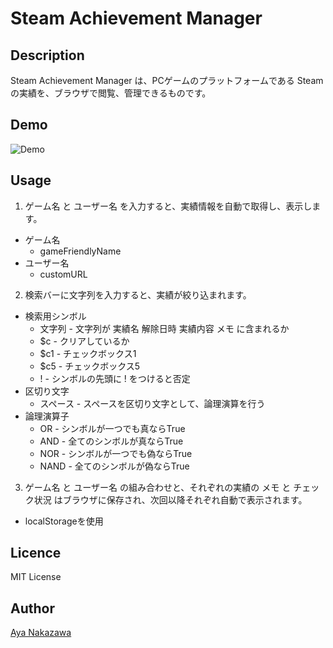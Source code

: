 
# Steam Achievement Manager

## Description

Steam Achievement Manager は、PCゲームのプラットフォームである Steam の実績を、ブラウザで閲覧、管理できるものです。

## Demo

![Demo](/document/gif/readme_demo.gif)

## Usage

1. ゲーム名 と ユーザー名 を入力すると、実績情報を自動で取得し、表示します。
  * ゲーム名
    * gameFriendlyName
  * ユーザー名
    * customURL
2. 検索バーに文字列を入力すると、実績が絞り込まれます。
  * 検索用シンボル
    * 文字列 - 文字列が 実績名 解除日時 実績内容 メモ に含まれるか
    * $c - クリアしているか
    * $c1 - チェックボックス1
    * $c5 - チェックボックス5
    * ! - シンボルの先頭に ! をつけると否定
  * 区切り文字
    * スペース - スペースを区切り文字として、論理演算を行う
  * 論理演算子
    * OR - シンボルが一つでも真ならTrue
    * AND - 全てのシンボルが真ならTrue
    * NOR - シンボルが一つでも偽ならTrue
    * NAND - 全てのシンボルが偽ならTrue
3. ゲーム名 と ユーザー名 の組み合わせと、それぞれの実績の メモ と チェック状況 はブラウザに保存され、次回以降それぞれ自動で表示されます。
  * localStorageを使用

## Licence

MIT License

## Author

[Aya Nakazawa](https://github.com/AyaNakazawa)

